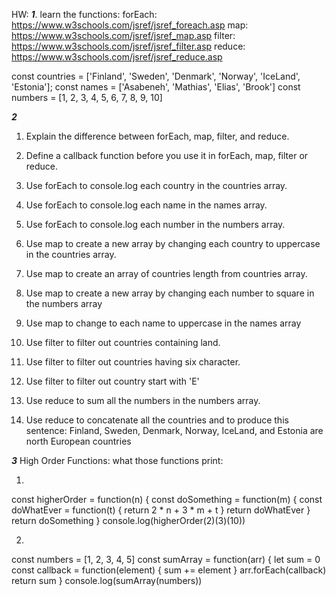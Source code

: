 
HW: 
***1***. learn the functions: 
forEach: https://www.w3schools.com/jsref/jsref_foreach.asp
map:     https://www.w3schools.com/jsref/jsref_map.asp
filter:  https://www.w3schools.com/jsref/jsref_filter.asp
reduce:  https://www.w3schools.com/jsref/jsref_reduce.asp

const countries = ['Finland', 'Sweden', 'Denmark', 'Norway', 'IceLand', 'Estonia'];
const names = ['Asabeneh', 'Mathias', 'Elias', 'Brook']
const numbers = [1, 2, 3, 4, 5, 6, 7, 8, 9, 10]


***2***
1. Explain the difference between forEach, map, filter, and reduce.
2. Define a callback function before you use it in forEach, map, filter or reduce.
3. Use forEach to console.log each country in the countries array.
4. Use forEach to console.log each name in the names array.
5. Use forEach to console.log each number in the numbers array.

6. Use map to create a new array by changing each country to uppercase in the countries array.
7. Use map to create an array of countries length from countries array.
8. Use map to create a new array by changing each number to square in the numbers array
9. Use map to change to each name to uppercase in the names array

10. Use filter to filter out countries containing land.
11. Use filter to filter out countries having six character.
12. Use filter to filter out country start with 'E'

13. Use reduce to sum all the numbers in the numbers array.
14. Use reduce to concatenate all the countries and to produce this sentence: Finland, Sweden, Denmark, Norway, IceLand, and Estonia are north European countries


***3***
High Order Functions:
what those functions print:

1. 
const higherOrder = function(n) {
  const doSomething = function(m) {
    const doWhatEver = function(t) {
      return 2 * n + 3 * m + t
    }
    return doWhatEver
  }
  return doSomething
}
console.log(higherOrder(2)(3)(10))


2.
const numbers = [1, 2, 3, 4, 5]
const sumArray = function(arr) {
  let sum = 0
  const callback = function(element) {
    sum += element
  }
  arr.forEach(callback)
  return sum
}
console.log(sumArray(numbers))

